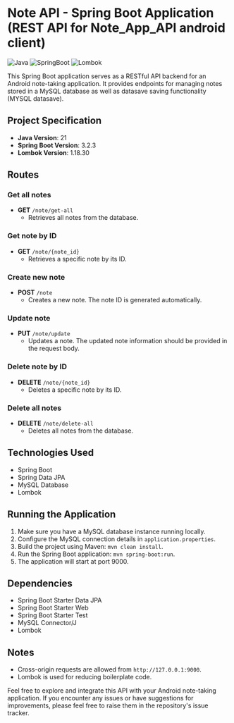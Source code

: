 
# Note API - Spring Boot Application (REST API for Note_App_API android client)
![Java](https://img.shields.io/badge/java-21-orange)
![SpringBoot](https://img.shields.io/badge/SpringBoot-3.2.3-blue)
![Lombok](https://img.shields.io/badge/-CodeBlocks-blue)

This Spring Boot application serves as a RESTful API backend for an Android note-taking application. It provides endpoints for managing notes stored in a MySQL database as well as datasave saving functionality (MYSQL datasave).

## Project Specification

- **Java Version**: 21
- **Spring Boot Version**: 3.2.3
- **Lombok Version**: 1.18.30

## Routes

### Get all notes
- **GET** `/note/get-all`
  - Retrieves all notes from the database.

### Get note by ID
- **GET** `/note/{note_id}`
  - Retrieves a specific note by its ID.

### Create new note
- **POST** `/note`
  - Creates a new note. The note ID is generated automatically.

### Update note
- **PUT** `/note/update`
  - Updates a note. The updated note information should be provided in the request body.

### Delete note by ID
- **DELETE** `/note/{note_id}`
  - Deletes a specific note by its ID.

### Delete all notes
- **DELETE** `/note/delete-all`
  - Deletes all notes from the database.

## Technologies Used
- Spring Boot
- Spring Data JPA
- MySQL Database
- Lombok

## Running the Application
1. Make sure you have a MySQL database instance running locally.
2. Configure the MySQL connection details in `application.properties`.
3. Build the project using Maven: `mvn clean install`.
4. Run the Spring Boot application: `mvn spring-boot:run`.
5. The application will start at port 9000.

## Dependencies
- Spring Boot Starter Data JPA
- Spring Boot Starter Web
- Spring Boot Starter Test
- MySQL Connector/J
- Lombok

## Notes
- Cross-origin requests are allowed from `http://127.0.0.1:9000`.
- Lombok is used for reducing boilerplate code.

Feel free to explore and integrate this API with your Android note-taking application. If you encounter any issues or have suggestions for improvements, please feel free to raise them in the repository's issue tracker.
